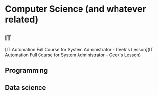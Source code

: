 # Computer Science (and whatever related)

## IT
[IT Automation Full Course for System Administrator - Geek's Lesson](IT Automation Full Course for System Administrator - Geek's Lesson)
## Programming
## Data science


